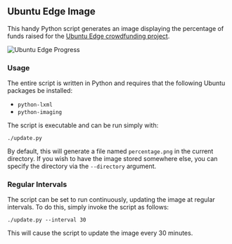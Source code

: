## Ubuntu Edge Image

This handy Python script generates an image displaying the percentage of funds raised for the [Ubuntu Edge crowdfunding project](http://www.indiegogo.com/projects/ubuntu-edge).

![Ubuntu Edge Progress](http://ue.quickmediasolutions.com/percentage.png)

### Usage

The entire script is written in Python and requires that the following Ubuntu packages be installed:

 - `python-lxml`
 - `python-imaging`

The script is executable and can be run simply with:

    ./update.py

By default, this will generate a file named `percentage.png` in the current directory. If you wish to have the image stored somewhere else, you can specify the directory via the `--directory` argument.

### Regular Intervals

The script can be set to run continuously, updating the image at regular intervals. To do this, simply invoke the script as follows:

    ./update.py --interval 30

This will cause the script to update the image every 30 minutes.
